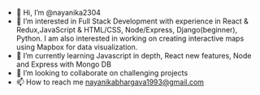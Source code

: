 - 👋 Hi, I’m @nayanika2304
- 👀 I’m interested in Full Stack Development with experience in React & Redux,JavaScript & HTML/CSS, Node/Express, Django(beginner), Python. I am also interested in working on creating interactive maps using Mapbox for data visualization.  
- 🌱 I’m currently learning Javascript in depth, React new features, Node and Express with Mongo DB
- 💞️ I’m looking to collaborate on challenging projects 
- 📫 How to reach me nayanikabhargava1993@gmail.com

<!---
nayanika2304/nayanika2304 is a ✨ special ✨ repository because its `README.md` (this file) appears on your GitHub profile.
You can click the Preview link to take a look at your changes.
--->
